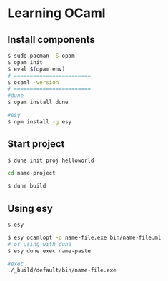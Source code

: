# Learning OCaml

## Install components
```bash
$ sudo pacman -S opam
$ opam init
$ eval $(opam env)
# ========================
$ ocaml -version
# ========================
#dune
$ opam install dune

#esy
$ npm install -g esy
```
## Start project
```bash
$ dune init proj helloworld

cd name-project

$ dune build
```

## Using esy
```bash
$ esy

$ esy ocamlopt -o name-file.exe bin/name-file.ml
# or using with dune
$ esy dune exec name-paste

#exec
./_build/default/bin/name-file.exe
```